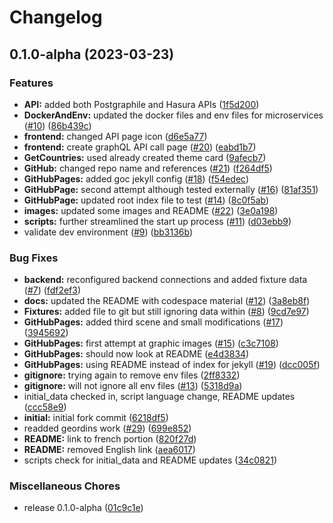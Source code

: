 # Changelog

## 0.1.0-alpha (2023-03-23)


### Features

* **API:** added both Postgraphile and Hasura APIs ([1f5d200](https://github.com/PHACDataHub/DSCO-experimental-web-app-platform/commit/1f5d200abafef272b3af427c6f96b977efbc3eba))
* **DockerAndEnv:** updated the docker files and env files for microservices ([#10](https://github.com/PHACDataHub/DSCO-experimental-web-app-platform/issues/10)) ([86b439c](https://github.com/PHACDataHub/DSCO-experimental-web-app-platform/commit/86b439c966e3f8a046b7499ab9d83117f4a41978))
* **frontend:** changed API page icon ([d6e5a77](https://github.com/PHACDataHub/DSCO-experimental-web-app-platform/commit/d6e5a77a4c9ba637b738505ea6bfd3e6a29b17f5))
* **frontend:** create graphQL API call page ([#20](https://github.com/PHACDataHub/DSCO-experimental-web-app-platform/issues/20)) ([eabd1b7](https://github.com/PHACDataHub/DSCO-experimental-web-app-platform/commit/eabd1b76020ae7b643126fecb1fad1fd30fd4bff))
* **GetCountries:** used already created theme card ([9afecb7](https://github.com/PHACDataHub/DSCO-experimental-web-app-platform/commit/9afecb7862fe6c9a72e88dfa6998c9047214348e))
* **GitHub:** changed repo name and references ([#21](https://github.com/PHACDataHub/DSCO-experimental-web-app-platform/issues/21)) ([f264df5](https://github.com/PHACDataHub/DSCO-experimental-web-app-platform/commit/f264df55b8ceaebd3ae2d0cc76f093675adf1491))
* **GitHubPages:** added goc jekyll config ([#18](https://github.com/PHACDataHub/DSCO-experimental-web-app-platform/issues/18)) ([f54edec](https://github.com/PHACDataHub/DSCO-experimental-web-app-platform/commit/f54edecf9bc2bb6990d103fb3cfc9223bfdd71fd))
* **GitHubPage:** second attempt although tested externally ([#16](https://github.com/PHACDataHub/DSCO-experimental-web-app-platform/issues/16)) ([81af351](https://github.com/PHACDataHub/DSCO-experimental-web-app-platform/commit/81af351ad80e53a063dce3d0bea81e33bbd637a6))
* **GitHubPage:** updated root index file to test ([#14](https://github.com/PHACDataHub/DSCO-experimental-web-app-platform/issues/14)) ([8c0f5ab](https://github.com/PHACDataHub/DSCO-experimental-web-app-platform/commit/8c0f5ab59b3d72d30a09405839cc513e07be109d))
* **images:** updated some images and README ([#22](https://github.com/PHACDataHub/DSCO-experimental-web-app-platform/issues/22)) ([3e0a198](https://github.com/PHACDataHub/DSCO-experimental-web-app-platform/commit/3e0a1987ddce080ec19dab4d52cc4065dff385fb))
* **scripts:** further streamlined the start up process ([#11](https://github.com/PHACDataHub/DSCO-experimental-web-app-platform/issues/11)) ([d03ebb9](https://github.com/PHACDataHub/DSCO-experimental-web-app-platform/commit/d03ebb90e66c5b69d282c7a36572bc40c51199fe))
* validate dev environment ([#9](https://github.com/PHACDataHub/DSCO-experimental-web-app-platform/issues/9)) ([bb3136b](https://github.com/PHACDataHub/DSCO-experimental-web-app-platform/commit/bb3136be6392884297641a79feea95ab0757d274))


### Bug Fixes

* **backend:** reconfigured backend connections and added fixture data ([#7](https://github.com/PHACDataHub/DSCO-experimental-web-app-platform/issues/7)) ([fdf2ef3](https://github.com/PHACDataHub/DSCO-experimental-web-app-platform/commit/fdf2ef3234f4ebb9a88ed600207a533a5086c6a0))
* **docs:** updated the README with codespace material ([#12](https://github.com/PHACDataHub/DSCO-experimental-web-app-platform/issues/12)) ([3a8eb8f](https://github.com/PHACDataHub/DSCO-experimental-web-app-platform/commit/3a8eb8f0dd1ba3c3355c746e56080cfc094351ef))
* **Fixtures:** added file to git but still ignoring data within ([#8](https://github.com/PHACDataHub/DSCO-experimental-web-app-platform/issues/8)) ([9cd7e97](https://github.com/PHACDataHub/DSCO-experimental-web-app-platform/commit/9cd7e973adccadd91ed51497f8f01f5893deb848))
* **GitHubPages:** added third scene and small modifications ([#17](https://github.com/PHACDataHub/DSCO-experimental-web-app-platform/issues/17)) ([3945692](https://github.com/PHACDataHub/DSCO-experimental-web-app-platform/commit/394569269ad8738c3f42835971e2e903d7313afc))
* **GitHubPages:** first attempt at graphic images ([#15](https://github.com/PHACDataHub/DSCO-experimental-web-app-platform/issues/15)) ([c3c7108](https://github.com/PHACDataHub/DSCO-experimental-web-app-platform/commit/c3c710887003e38c5e7ba780457f9f512be2dd6f))
* **GitHubPages:** should now look at README ([e4d3834](https://github.com/PHACDataHub/DSCO-experimental-web-app-platform/commit/e4d38341e713bf98df3eb6d45dd3358a3e497e8b))
* **GitHubPages:** using README instead of index for jekyll ([#19](https://github.com/PHACDataHub/DSCO-experimental-web-app-platform/issues/19)) ([dcc005f](https://github.com/PHACDataHub/DSCO-experimental-web-app-platform/commit/dcc005fc16205b02b1b4e18990b21ece07d7f76b))
* **gitignore:** trying again to remove env files ([2ff8332](https://github.com/PHACDataHub/DSCO-experimental-web-app-platform/commit/2ff8332972eb56fe1daad0c26b64f168844d97d2))
* **gitignore:** will not ignore all env files ([#13](https://github.com/PHACDataHub/DSCO-experimental-web-app-platform/issues/13)) ([5318d9a](https://github.com/PHACDataHub/DSCO-experimental-web-app-platform/commit/5318d9a1c181a79b7018c27dbe1ab34ed3406a3e))
* initial_data checked in, script language change, README updates ([ccc58e9](https://github.com/PHACDataHub/DSCO-experimental-web-app-platform/commit/ccc58e9180a87080656809841c6f11360cd3a0b3))
* **initial:** initial fork commit ([6218df5](https://github.com/PHACDataHub/DSCO-experimental-web-app-platform/commit/6218df587a28002f3056b05c2c5635e30534e10a))
* readded geordins work ([#29](https://github.com/PHACDataHub/DSCO-experimental-web-app-platform/issues/29)) ([699e852](https://github.com/PHACDataHub/DSCO-experimental-web-app-platform/commit/699e852c479b9df7e64e776b7fcc2385d1c96d26))
* **README:** link to french portion ([820f27d](https://github.com/PHACDataHub/DSCO-experimental-web-app-platform/commit/820f27dd923f812552cd89342b8888a167c48ccd))
* **README:** removed English link ([aea6017](https://github.com/PHACDataHub/DSCO-experimental-web-app-platform/commit/aea6017b6258bab386793ec3a0ae331032083505))
* scripts check for initial_data and README updates ([34c0821](https://github.com/PHACDataHub/DSCO-experimental-web-app-platform/commit/34c08216df7f458ed9afac492f6ec614fd2e82d5))


### Miscellaneous Chores

* release 0.1.0-alpha ([01c9c1e](https://github.com/PHACDataHub/DSCO-experimental-web-app-platform/commit/01c9c1e606d58c8d3a79eed7cddfe15183111523))
